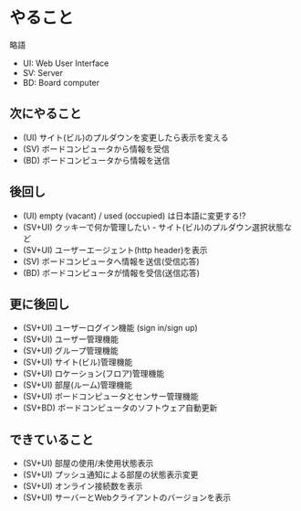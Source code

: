 やること
========

略語

* UI: Web User Interface
* SV: Server
* BD: Board computer

## 次にやること

- (UI) サイト(ビル)のプルダウンを変更したら表示を変える
- (SV) ボードコンピュータから情報を受信
- (BD) ボードコンピュータから情報を送信

## 後回し

- (UI) empty (vacant) / used (occupied) は日本語に変更する!?
- (SV+UI) クッキーで何か管理したい - サイト(ビル)のプルダウン選択状態など
- (SV+UI) ユーザーエージェント(http header)を表示
- (SV) ボードコンピュータへ情報を送信(受信応答)
- (BD) ボードコンピュータが情報を受信(送信応答)

## 更に後回し

- (SV+UI) ユーザーログイン機能 (sign in/sign up)
- (SV+UI) ユーザー管理機能
- (SV+UI) グループ管理機能
- (SV+UI) サイト(ビル)管理機能
- (SV+UI) ロケーション(フロア)管理機能
- (SV+UI) 部屋(ルーム)管理機能
- (SV+UI) ボードコンピュータとセンサー管理機能
- (SV+BD) ボードコンピュータのソフトウェア自動更新

## できていること

- (SV+UI) 部屋の使用/未使用状態表示
- (SV+UI) プッシュ通知による部屋の状態表示変更
- (SV+UI) オンライン接続数を表示
- (SV+UI) サーバーとWebクライアントのバージョンを表示
